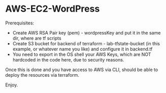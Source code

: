 # AWS-EC2-WordPress

Prerequisites:

* Create AWS RSA Pair key (pem) - wordpressKey and put it in the same dir, where are tf scripts
* Create S3 bucket for backend of terraform - lab-tfstate-bucket (in this example, or whatever name you like) and configure it in backend.tf
* You need to export in the OS shell your AWS Keys, which are NOT hardcoded in the code here, due to security reasons.

Once this is done and you have access to AWS via CLI, should be able to deploy the resources via terraform.

Enjoy.
